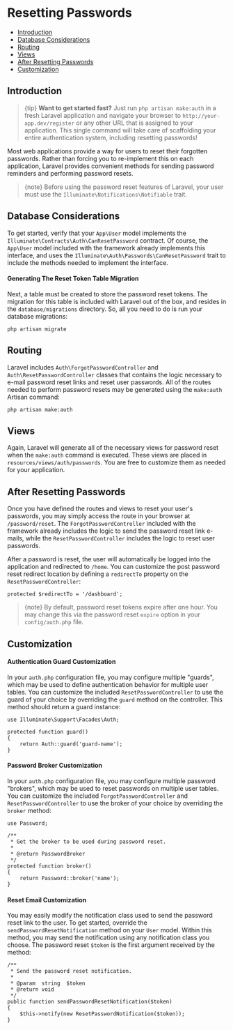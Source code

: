# Resetting Passwords

- [Introduction](#introduction)
- [Database Considerations](#resetting-database)
- [Routing](#resetting-routing)
- [Views](#resetting-views)
- [After Resetting Passwords](#after-resetting-passwords)
- [Customization](#password-customization)

<a name="introduction"></a>
## Introduction

> {tip} **Want to get started fast?** Just run `php artisan make:auth` in a fresh Laravel application and navigate your browser to `http://your-app.dev/register` or any other URL that is assigned to your application. This single command will take care of scaffolding your entire authentication system, including resetting passwords!

Most web applications provide a way for users to reset their forgotten passwords. Rather than forcing you to re-implement this on each application, Laravel provides convenient methods for sending password reminders and performing password resets.

> {note} Before using the password reset features of Laravel, your user must use the `Illuminate\Notifications\Notifiable` trait.

<a name="resetting-database"></a>
## Database Considerations

To get started, verify that your `App\User` model implements the `Illuminate\Contracts\Auth\CanResetPassword` contract. Of course, the `App\User` model included with the framework already implements this interface, and uses the `Illuminate\Auth\Passwords\CanResetPassword` trait to include the methods needed to implement the interface.

#### Generating The Reset Token Table Migration

Next, a table must be created to store the password reset tokens. The migration for this table is included with Laravel out of the box, and resides in the `database/migrations` directory. So, all you need to do is run your database migrations:

    php artisan migrate

<a name="resetting-routing"></a>
## Routing

Laravel includes `Auth\ForgotPasswordController` and `Auth\ResetPasswordController` classes that contains the logic necessary to e-mail password reset links and reset user passwords. All of the routes needed to perform password resets may be generated using the `make:auth` Artisan command:

    php artisan make:auth

<a name="resetting-views"></a>
## Views

Again, Laravel will generate all of the necessary views for password reset when the `make:auth` command is executed. These views are placed in `resources/views/auth/passwords`. You are free to customize them as needed for your application.

<a name="after-resetting-passwords"></a>
## After Resetting Passwords

Once you have defined the routes and views to reset your user's passwords, you may simply access the route in your browser at `/password/reset`. The `ForgotPasswordController` included with the framework already includes the logic to send the password reset link e-mails, while the `ResetPasswordController` includes the logic to reset user passwords.

After a password is reset, the user will automatically be logged into the application and redirected to `/home`. You can customize the post password reset redirect location by defining a `redirectTo` property on the `ResetPasswordController`:

    protected $redirectTo = '/dashboard';

> {note} By default, password reset tokens expire after one hour. You may change this via the password reset `expire` option in your `config/auth.php` file.

<a name="password-customization"></a>
## Customization

#### Authentication Guard Customization

In your `auth.php` configuration file, you may configure multiple "guards", which may be used to define authentication behavior for multiple user tables. You can customize the included `ResetPasswordController` to use the guard of your choice by overriding the `guard` method on the controller. This method should return a guard instance:

    use Illuminate\Support\Facades\Auth;

    protected function guard()
    {
        return Auth::guard('guard-name');
    }

#### Password Broker Customization

In your `auth.php` configuration file, you may configure multiple password "brokers", which may be used to reset passwords on multiple user tables. You can customize the included `ForgotPasswordController` and `ResetPasswordController` to use the broker of your choice by overriding the `broker` method:

    use Password;

    /**
     * Get the broker to be used during password reset.
     *
     * @return PasswordBroker
     */
    protected function broker()
    {
        return Password::broker('name');
    }

#### Reset Email Customization

You may easily modify the notification class used to send the password reset link to the user. To get started, override the `sendPasswordResetNotification` method on your `User` model. Within this method, you may send the notification using any notification class you choose. The password reset `$token` is the first argument received by the method:

    /**
     * Send the password reset notification.
     *
     * @param  string  $token
     * @return void
     */
    public function sendPasswordResetNotification($token)
    {
        $this->notify(new ResetPasswordNotification($token));
    }


